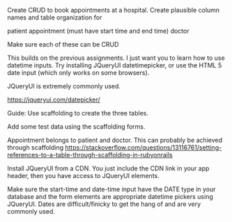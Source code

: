 Create CRUD to book appointments at a hospital. Create plausible column names and table organization for

patient
appointment (must have start time and end time)
doctor

Make sure each of these can be CRUD

This builds on the previous assignments. I just want you to learn how to use datetime inputs. Try installing JQueryUI datetimepicker, or use the HTML 5 date input (which only works on some browsers).

JQueryUI is extremely commonly used.

https://jqueryui.com/datepicker/

Guide:
Use scaffolding to create the three tables.

Add some test data using the scaffolding forms.

Appointment belongs to patient and doctor. This can probably be achieved through scaffolding
https://stackoverflow.com/questions/13116761/setting-references-to-a-table-through-scaffolding-in-rubyonrails

Install JQueryUI from a CDN. You just include the CDN link in your app header, then you have access to JQueryUI elements.

Make sure the start-time and date-time input have the DATE type in your database and the form elements are appropriate datetime pickers using JQueryUI. Dates are difficult/finicky to get the hang of and are very commonly used.
